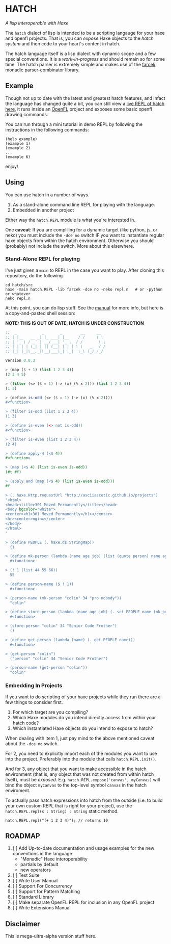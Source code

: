
HATCH
=========

*A lisp interoperable with Haxe*

The `hatch` dialect of lisp is intended to be a scripting langauge for
your haxe and openfl projects.  That is, you can *expose* Haxe objects
to the *hatch system* and then code to your heart's content in hatch.

The hatch language itself is a lisp dialect with dynamic scope and a
few special conventions.  It is a _work-in-progress_ and should remain
so for some time.  The hatch parser is extremely simple and makes use
of the [farcek](https://github.com/asciiascetic/farcek) monadic
parser-combinator library.  

Example
--------

Though not up to date with the latest and greatest hatch features, and infact the language has changed quite a bit, you can still view a [live REPL of hatch here](http://asciiascetic.github.io/projects/hatch/), it runs inside an [OpenFL](http://www.openfl.org/) project and exposes some basic openfl drawing commands.  

You can run through a mini tutorial in demo REPL by following the instructions in the following commands:

    (help example)
    (example 1)
    (example 2)
    ...
    (example 6)

enjoy!

Using
-------

You can use hatch in a number of ways. 

1. As a stand-alone command line REPL for playing with the language.
2. Embedded in another project

Either way the `hatch.REPL` module is what you're interested in.

One **caveat**: If you are compliling for a dynamic target (like
python, js, or neko) you must include the `-dce no` switch IF you want
to instantiate regular haxe objects from within the hatch environment.
Otherwise you should (probably) not include the switch. More about this elsewhere.  

### Stand-Alone REPL for playing

I've just given a `main` to REPL in the case you want to play. After
cloning this repository, do the following

    cd hatch/src
    haxe -main hatch.REPL -lib farcek -dce no -neko repl.n   # or -python or whatever
    neko repl.n
    

At this point, you can do lisp stuff. See the
[manual](not-yet-written) for more info, but here is a copy-and-pasted
shell session:

**NOTE: THIS IS OUT OF DATE, HATCH IS UNDER CONSTRUCTION**

``` scheme
;;  _           _       _        __     __ 
;; | |__   __ _| |_ ___| |__    / /     \ \ 
;; | '_ \ / _` | __/ __| '_ \  / /       \ \
;; | | | | (_| | || (__| | | | \ \   _   / /
;; |_| |_|\__,_|\__\___|_| |_|  \_\ (_) /_/ 

Version 0.0.3

> (map ($ + 1) (list 1 2 3 4))
(2 3 4 5)

> (filter (<> ($ = 1) (-> (x) (% x 2))) (list 1 2 3 4))
(1 3)

> (define is-odd (<> ($ = 1) (-> (x) (% x 2))))
#<function>

> (filter is-odd (list 1 2 3 4))
(1 3)

> (define is-even (<> not is-odd))
#<function>

> (filter is-even (list 1 2 3 4))
(2 4)

> (define apply-4 (<$ 4))
#<function>

> (map (<$ 4) (list is-even is-odd))
(#t #f)

> (apply and (map (<$ 4) (list is-even is-odd)))
#f

> (. haxe.Http.requestUrl "http://asciiascetic.github.io/projects")
"<html>
<head><title>301 Moved Permanently</title></head>
<body bgcolor="white">
<center><h1>301 Moved Permanently</h1></center>
<hr><center>nginx</center>
</body>
</html>
"	

> (define PEOPLE (. haxe.ds.StringMap))
  {}

> (define mk-person (lambda (name age job) (list (quote person) name age job)))
  #<function>

> (! 1 (list 44 55 66))
  55

> (define person-name ($ ! 1))
  #<function>

> (person-name (mk-person "colin" 34 "pro nobody"))
  "colin"

> (define store-person (lambda (name age job) (. set PEOPLE name (mk-person name age job))))
  #<function>

> (store-person "colin" 34 "Senior Code Frother")
  ()

> (define get-person (lambda (name) (. get PEOPLE name)))
  #<function>

> (get-person "colin")
  ("person" "colin" 34 "Senior Code Frother")

> (person-name (get-person "colin"))
  "colin"

```

### Embedding In Projects

If you want to do scripting of your haxe projects while they run there
are a few things to consider first. 

1. For which target are you compiling?
2. Which Haxe modules do you intend directly access from within your
   hatch code?
3. Which instantiated Haxe objects do you intend to expose to hatch?
   
When dealing with item 1, just pay mind to the above mentioned caveat
about the `-dce no` switch.

For 2, you need to explicitly import each of the modules you want to
use into the project.  Preferably into the module that calls
`hatch.REPL.init()`.

And for 3, any object that you want to make accessible in the hatch
environment (that is, any object that was not created from within
hatch itself), must be *exposed*.  E.g. `hatch.REPL.expose('canvas',
myCanvas)` will bind the object `myCanvas` to the top-level symbol
`canvas` in the hatch enviroment.

To actually pass hatch expressions into hatch from the outside
(i.e. to build your own custom REPL that is right for your project),
use the `hatch.REPL.repl(s : String) : String` static method.

    hatch.REPL.repl("(+ 1 2 3 4)"); // returns 10


ROADMAP
--------------

1. [ ] Add Up-to-date documentation and usage examples for the new
   conventions in the language
   - "Monadic" Haxe interoperability
   - partials by default
   - new operators
2. [ ] Test Suite
3. [ ] Write User Manual
4. [ ] Support For Concurrency 
5. [ ] Support for Pattern Matching
6. [ ] Standard Library
7. [ ] Make separate OpenFL REPL for inclusion in any OpenFL project
8. [ ] Write Extensions Manual


Disclaimer
-----------

This is mega-ultra-alpha version stuff here. 
